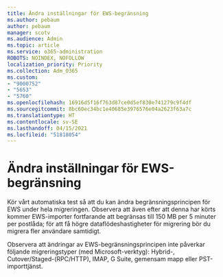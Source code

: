 ```yaml
---
title: Ändra inställningar för EWS-begränsning
ms.author: pebaum
author: pebaum
manager: scotv
ms.audience: Admin
ms.topic: article
ms.service: o365-administration
ROBOTS: NOINDEX, NOFOLLOW
localization_priority: Priority
ms.collection: Adm_O365
ms.custom:
- "9000752"
- "5653"
- "5760"
ms.openlocfilehash: 16916d5f16f763d87ce0d5ef830e741279c9f4df
ms.sourcegitcommit: 8bc60ec34bc1e40685e3976576e04a2623f63a7c
ms.translationtype: HT
ms.contentlocale: sv-SE
ms.lasthandoff: 04/15/2021
ms.locfileid: "51818054"
---
```

# <a name="changing-ews-throttling-settings"></a>Ändra inställningar för EWS-begränsning

Kör vårt automatiska test så att du kan ändra begränsningsprincipen för EWS under hela migreringen. Observera att även efter att denna har körts kommer EWS-importer fortfarande att begränsas till 150 MB per 5 minuter per postlåda; för att få högre dataflödeshastigheter för migrering bör du migrera fler användare samtidigt.

Observera att ändringar av EWS-begränsningsprincipen inte påverkar följande migreringstyper (med Microsoft-verktyg): Hybrid-, Cutover/Staged-(RPC/HTTP), IMAP, G Suite, gemensam mapp eller PST-importtjänst.